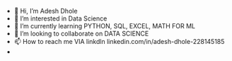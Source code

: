 - 👋 Hi, I’m Adesh Dhole
- 👀 I’m interested in Data Science
-  🌱 I’m currently learning PYTHON, SQL, EXCEL, MATH FOR ML
-   💞️ I’m looking to collaborate on DATA SCIENCE
-   📫 How to reach me VIA linkdln linkedin.com/in/adesh-dhole-228145185
-   

<!---
Adesh1999/Adesh1999 is a ✨ special ✨ repository because its `README.md` (this file) appears on your GitHub profile.
You can click the Preview link to take a look at your changes.
--->
